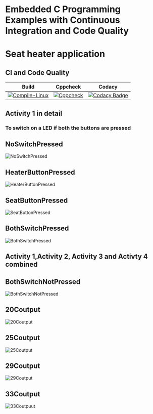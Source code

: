 # Embedded C Programming Examples with Continuous Integration and Code Quality

# Seat heater application 

## CI and Code Quality

|Build|Cppcheck|Codacy|
|:--:|:--:|:--:|
|[![Compile-Linux](https://github.com/Chandru-crypted/EmbeddedTrackActivity/actions/workflows/Build.yml/badge.svg)](https://github.com/Chandru-crypted/EmbeddedTrackActivity/actions/workflows/Build.yml)|[![Cppcheck](https://github.com/Chandru-crypted/EmbeddedTrackActivity/actions/workflows/CodeQuality.yml/badge.svg)](https://github.com/Chandru-crypted/EmbeddedTrackActivity/actions/workflows/CodeQuality.yml)|[![Codacy Badge](https://app.codacy.com/project/badge/Grade/ac7d58972d294864b253af89670f63be)](https://www.codacy.com/gh/Chandru-crypted/EmbeddedTrackActivity/dashboard?utm_source=github.com&amp;utm_medium=referral&amp;utm_content=Chandru-crypted/EmbeddedTrackActivity&amp;utm_campaign=Badge_Grade)|

## Activity 1 in detail

### To switch on a LED if both the buttons are pressed

## NoSwitchPressed

![NoSwitchPressed](https://github.com/Chandru-crypted/EmbeddedTrackActivity/blob/main/simulation/no_switch_pressed.png)

## HeaterButtonPressed

![HeaterButtonPressed](https://github.com/Chandru-crypted/EmbeddedTrackActivity/blob/main/simulation/heater_button_pressed.png)

## SeatButtonPressed

![SeatButtonPressed](https://github.com/Chandru-crypted/EmbeddedTrackActivity/blob/main/simulation/seat_button_pressed.png)

## BothSwitchPressed

![BothSwitchPressed](https://github.com/Chandru-crypted/EmbeddedTrackActivity/blob/main/simulation/both_button.png)

## Activity 1,Activity 2, Activity 3 and Activty 4 combined

## BothSwitchNotPressed 

![BothSwitchNotPressed](https://github.com/Chandru-crypted/EmbeddedTrackActivity/blob/main/simulation/0.png)

## 20Coutput

![20Coutput](https://github.com/Chandru-crypted/EmbeddedTrackActivity/blob/main/simulation/1.png)

## 25Coutput

![25Coutput](https://github.com/Chandru-crypted/EmbeddedTrackActivity/blob/main/simulation/2.png)

## 29Coutput

![29Coutput](https://github.com/Chandru-crypted/EmbeddedTrackActivity/blob/main/simulation/3.png)

## 33Coutput

![33Coutpuut](https://github.com/Chandru-crypted/EmbeddedTrackActivity/blob/main/simulation/4.png)



